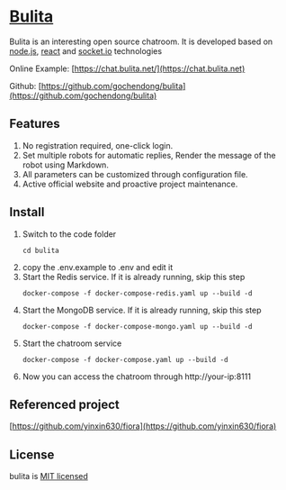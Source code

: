 # [Bulita](https://chat.bulita.net/)


Bulita is an interesting open source chatroom. It is developed based on [node.js](https://nodejs.org/), [react](https://reactjs.org/) and [socket.io](https://socket.io/) technologies

Online Example: [https://chat.bulita.net/](https://chat.bulita.net)

Github: [https://github.com/gochendong/bulita](https://github.com/gochendong/bulita)

## Features

1. No registration required, one-click login.
2. Set multiple robots for automatic replies, Render the message of the robot using Markdown.
3. All parameters can be customized through configuration file.
4. Active official website and proactive project maintenance.

## Install

1. Switch to the code folder
    ```
    cd bulita
    ```
2. copy the .env.example to .env and edit it
3. Start the Redis service. If it is already running, skip this step
    ```
    docker-compose -f docker-compose-redis.yaml up --build -d
    ```
4. Start the MongoDB service. If it is already running, skip this step
    ```
    docker-compose -f docker-compose-mongo.yaml up --build -d
    ```
5. Start the chatroom service
    ```
    docker-compose -f docker-compose.yaml up --build -d
    ```
6. Now you can access the chatroom through http://your-ip:8111


## Referenced project

[https://github.com/yinxin630/fiora](https://github.com/yinxin630/fiora)

## License

bulita is [MIT licensed](./LICENSE)
